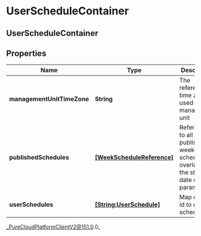# UserScheduleContainer

## UserScheduleContainer

## Properties

|Name | Type | Description | Notes|
|------------ | ------------- | ------------- | -------------|
| **managementUnitTimeZone** | **String** | The reference time zone used for the management unit | [optional] |
| **publishedSchedules** | [**[WeekScheduleReference]**](WeekScheduleReference) | References to all published week schedules overlapping the start/end date query parameters | [optional] |
| **userSchedules** | [**[String:UserSchedule]**](UserSchedule) | Map of user id to user schedule | [optional] |



_PureCloudPlatformClientV2@151.0.0_
